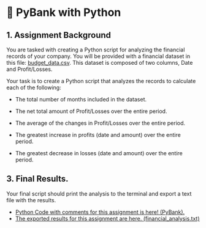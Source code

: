 # 🏦	 PyBank with Python

## 1. Assignment Background

You are tasked with creating a Python script for analyzing the financial records of your company. 
You will be provided with a financial dataset in this file: [budget_data.csv](/PyBank/DataFolder/budget_data.csv). This dataset is composed of two columns, Date and Profit/Losses. 

Your task is to create a Python script that analyzes the records to calculate each of the following:

* The total number of months included in the dataset.

* The net total amount of Profit/Losses over the entire period.

* The average of the changes in Profit/Losses over the entire period.

* The greatest increase in profits (date and amount) over the entire period.

* The greatest decrease in losses (date and amount) over the entire period.


## 3. Final Results.

Your final script should print the analysis to the terminal and export a text file with the results.
* [Python Code with comments for this assignment is here! (PyBank).](/PyBank/main.ipynb)
* [The exported results for this assignment are here. (financial_analysis.txt)](/Output/pybank_analysis.txt) 


